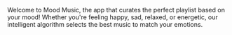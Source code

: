 Welcome to Mood Music, the app that curates the perfect playlist based on your mood! Whether you're feeling happy, sad, relaxed, or energetic, our intelligent algorithm selects the best music to match your emotions.

